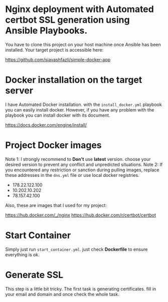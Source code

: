 # Nginx deployment with Automated certbot SSL generation using Ansible Playbooks.
You have to clone this project on your host machine once Ansible has been installed.
Your target project is accessible here:

https://github.com/siavashfazli/simple-docker-app

# Docker installation on the target server
I have Automated Docker installation. with the ```install_docker.yml``` playbook you can easily install docker.
However, if you have any problem with the playbook you can install docker with its document.

https://docs.docker.com/engine/install/


# Project Docker images
Note 1: I strongly recommend to **Don't** use **latest** version. choose your desired version to prevent any conflict and unpredicted situations.
Note 2: If you encountered any restriction or sanction during pulling images, replace these addresses in the ```dns.yml``` file or use local docker registries.

 * 178.22.122.100
 * 10.202.10.202
 * 78.157.42.100

Also, these are images that I used for my project:

https://hub.docker.com/_/nginx
https://hub.docker.com/r/certbot/certbot

# Start Container
Simply just run ```start_container.yml```. just check **Dockerfile** to ensure everything is ok.


# Generate SSL
This step is a little bit tricky. The first task is generating certificates. fill in your email and domain and once check the whole task.
